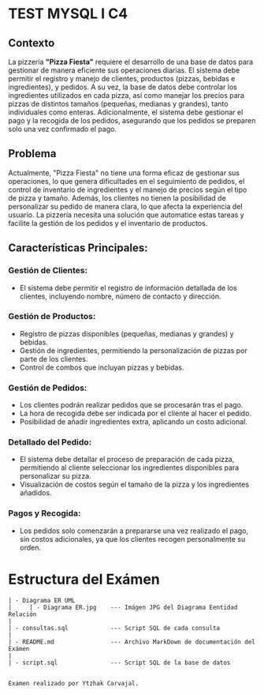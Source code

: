 # TEST MYSQL I C4

## **Contexto**

La pizzería **"Pizza Fiesta"** requiere el desarrollo de una base de datos para gestionar de manera eficiente sus operaciones diarias. El sistema debe permitir el registro y manejo de clientes, productos (pizzas, bebidas e ingredientes), y pedidos. A su vez, la base de datos debe controlar los ingredientes utilizados en cada pizza, así como manejar los precios para pizzas de distintos tamaños (pequeñas, medianas y grandes), tanto individuales como enteras. Adicionalmente, el sistema debe gestionar el pago y la recogida de los pedidos, asegurando que los pedidos se preparen solo una vez confirmado el pago.

## Problema
Actualmente, "Pizza Fiesta" no tiene una forma eficaz de gestionar sus operaciones, lo que genera dificultades en el seguimiento de pedidos, el control de inventario de ingredientes y el manejo de precios según el tipo de pizza y tamaño. Además, los clientes no tienen la posibilidad de personalizar su pedido de manera clara, lo que afecta la experiencia del usuario. La pizzería necesita una solución que automatice estas tareas y facilite la gestión de los pedidos y el inventario de productos.

## Características Principales:

### Gestión de Clientes:
* El sistema debe permitir el registro de información detallada de los clientes, incluyendo nombre, número de contacto y dirección.

### Gestión de Productos:
* Registro de pizzas disponibles (pequeñas, medianas y grandes) y bebidas.
* Gestión de ingredientes, permitiendo la personalización de pizzas por parte de los clientes.
* Control de combos que incluyan pizzas y bebidas.

### Gestión de Pedidos:
* Los clientes podrán realizar pedidos que se procesarán tras el pago.
* La hora de recogida debe ser indicada por el cliente al hacer el pedido.
* Posibilidad de añadir ingredientes extra, aplicando un costo adicional.

### Detallado del Pedido:
* El sistema debe detallar el proceso de preparación de cada pizza, permitiendo al cliente seleccionar los ingredientes disponibles para personalizar su pizza.
* Visualización de costos según el tamaño de la pizza y los ingredientes añadidos.

### Pagos y Recogida: 
* Los pedidos solo comenzarán a prepararse una vez realizado el pago, sin costos adicionales, ya que los clientes recogen personalmente su orden.


# Estructura del Exámen

```
| - Diagrama ER UML
|     | - Diagrama ER.jpg    --- Imágen JPG del Diagrama Eentidad Relación
|
| - consultas.sql            --- Script SQL de cada consulta
|
| - README.md                --- Archivo MarkDown de documentación del Exámen
|
| - script.sql               --- Script SQL de la base de datos
```

```

Examen realizado por Ytzhak Carvajal.

```